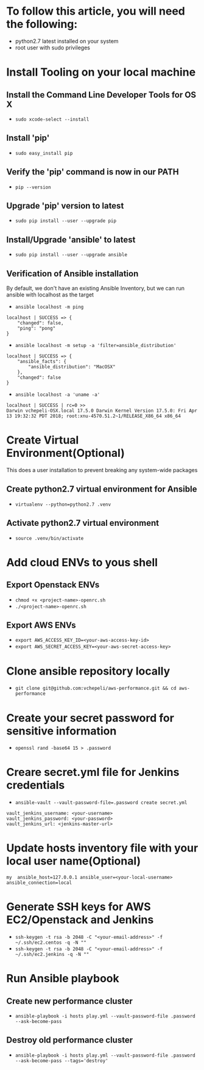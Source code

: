 # To follow this article, you will need the following:
- python2.7 latest installed on your system
- root user with sudo privileges

# Install Tooling on your local machine

## Install the Command Line Developer Tools for OS X
- `sudo xcode-select --install`

## Install 'pip'
- `sudo easy_install pip`

## Verify the 'pip' command is now in our PATH
- `pip --version`

## Upgrade 'pip' version to latest
- `sudo pip install --user --upgrade pip`

## Install/Upgrade 'ansible' to latest
- `sudo pip install --user --upgrade ansible`

## Verification of Ansible installation
By default, we don't have an existing Ansible Inventory, but we can run ansible with localhost as the target

- `ansible localhost -m ping`
```
localhost | SUCCESS => {
    "changed": false,
    "ping": "pong"
}
```
- `ansible localhost -m setup -a 'filter=ansible_distribution'`
```
localhost | SUCCESS => {
    "ansible_facts": {
        "ansible_distribution": "MacOSX"
    },
    "changed": false
}
```

- `ansible localhost -a 'uname -a'`
```
localhost | SUCCESS | rc=0 >>
Darwin vchepeli-OSX.local 17.5.0 Darwin Kernel Version 17.5.0: Fri Apr 13 19:32:32 PDT 2018; root:xnu-4570.51.2~1/RELEASE_X86_64 x86_64
```

# Create Virtual Environment(Optional)
This does a user installation to prevent breaking any system-wide packages

## Create python2.7 virtual environment for Ansible
- `virtualenv --python=python2.7 .venv`

## Activate python2.7 virtual environment
- `source .venv/bin/activate`

# Add cloud ENVs to yous shell
## Export Openstack ENVs
- `chmod +x <project-name>-openrc.sh`
- `./<project-name>-openrc.sh`

## Export AWS ENVs
- `export AWS_ACCESS_KEY_ID=<your-aws-access-key-id>`
- `export AWS_SECRET_ACCESS_KEY=<your-aws-secret-access-key>`

# Clone ansible repository locally
- `git clone git@github.com:vchepeli/aws-performance.git && cd aws-performance`

# Create your secret password for sensitive information
- `openssl rand -base64 15 > .password`

# Creare secret.yml file for Jenkins credentials

- `ansible-vault --vault-password-file=.password create secret.yml`
```
vault_jenkins_username: <your-username>
vault_jenkins_password: <your-password>
vault_jenkins_url: <jenkins-master-url>
```

# Update hosts inventory file with your local user name(Optional)
```my  ansible_host=127.0.0.1 ansible_user=<your-local-username> ansible_connection=local```
 

# Generate SSH keys for AWS EC2/Openstack and Jenkins
- `ssh-keygen -t rsa -b 2048 -C "<your-email-address>" -f ~/.ssh/ec2.centos -q -N ""`
- `ssh-keygen -t rsa -b 2048 -C "<your-email-address>" -f ~/.ssh/ec2.jenkins -q -N ""`

# Run Ansible playbook
## Create new performance cluster
- `ansible-playbook -i hosts play.yml --vault-password-file .password --ask-become-pass`
## Destroy old performance cluster
- `ansible-playbook -i hosts play.yml --vault-password-file .password --ask-become-pass --tags='destroy'`